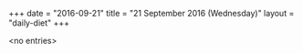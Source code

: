 +++
date = "2016-09-21"
title = "21 September 2016 (Wednesday)"
layout = "daily-diet"
+++


\<no entries\>
